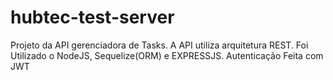 # hubtec-test-server
Projeto da API gerenciadora de Tasks.
A API utiliza arquitetura REST. Foi Utilizado o NodeJS, Sequelize(ORM) e EXPRESSJS. Autenticação Feita com JWT
